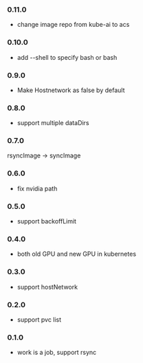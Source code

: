 ### 0.11.0

* change image repo from kube-ai to acs

### 0.10.0

* add --shell to specify bash or bash

### 0.9.0

* Make Hostnetwork as false by default

### 0.8.0

* support multiple dataDirs 

### 0.7.0

rsyncImage -> syncImage

### 0.6.0

* fix nvidia path

### 0.5.0

* support backoffLimit

### 0.4.0

* both old GPU and new GPU in kubernetes 

### 0.3.0

* support hostNetwork


### 0.2.0

* support pvc list

### 0.1.0

* work is a job, support rsync
